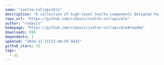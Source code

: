 ```yaml
---
name: "svelte-collapsible"
description: "A collection of high-level Svelte components designed for expanding and collapsing content."
repo_url: "https://github.com/rsdavis/svelte-collapsible"
author: "rsdavis"
homepage: "https://github.com/rsdavis/svelte-collapsible#readme"
downloads: 696
dependents: 1
updated: "2024-11-21T22:40:59.943Z"
github_stars: 32
tags: 
  - ui
---
```

